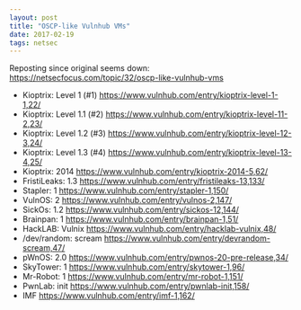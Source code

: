 ```yaml
---
layout: post
title: "OSCP-like Vulnhub VMs"
date: 2017-02-19
tags: netsec
---
```



Reposting since original seems down: https://netsecfocus.com/topic/32/oscp-like-vulnhub-vms

- Kioptrix: Level 1 (#1) https://www.vulnhub.com/entry/kioptrix-level-1-1,22/
- Kioptrix: Level 1.1 (#2) https://www.vulnhub.com/entry/kioptrix-level-11-2,23/
- Kioptrix: Level 1.2 (#3) https://www.vulnhub.com/entry/kioptrix-level-12-3,24/
- Kioptrix: Level 1.3 (#4) https://www.vulnhub.com/entry/kioptrix-level-13-4,25/
- Kioptrix: 2014 https://www.vulnhub.com/entry/kioptrix-2014-5,62/
- FristiLeaks: 1.3 https://www.vulnhub.com/entry/fristileaks-13,133/
- Stapler: 1 https://www.vulnhub.com/entry/stapler-1,150/
- VulnOS: 2 https://www.vulnhub.com/entry/vulnos-2,147/
- SickOs: 1.2 https://www.vulnhub.com/entry/sickos-12,144/
- Brainpan: 1 https://www.vulnhub.com/entry/brainpan-1,51/
- HackLAB: Vulnix https://www.vulnhub.com/entry/hacklab-vulnix,48/
- /dev/random: scream https://www.vulnhub.com/entry/devrandom-scream,47/
- pWnOS: 2.0 https://www.vulnhub.com/entry/pwnos-20-pre-release,34/
- SkyTower: 1 https://www.vulnhub.com/entry/skytower-1,96/
- Mr-Robot: 1 https://www.vulnhub.com/entry/mr-robot-1,151/
- PwnLab: init https://www.vulnhub.com/entry/pwnlab-init,158/
- IMF https://www.vulnhub.com/entry/imf-1,162/
